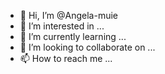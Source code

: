 - 👋 Hi, I’m @Angela-muie
- 👀 I’m interested in ...
- 🌱 I’m currently learning ...
- 💞️ I’m looking to collaborate on ...
- 📫 How to reach me ...

<!---
Angela-muie/Angela-muie is a ✨ special ✨ repository because its `README.md` (this file) appears on your GitHub profile.
You can click the Preview link to take a look at your changes.
--->

